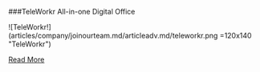 ###TeleWorkr
All-in-one Digital Office

![TeleWorkr!] (articles/company/joinourteam.md/articleadv.md/teleworkr.png =120x140 "TeleWorkr")

[Read More]({{#makeLink}}./landing.html?product_path=./products/telefamily.md/teleworkr.md&menu_path=.menus/en{{/makeLink}})